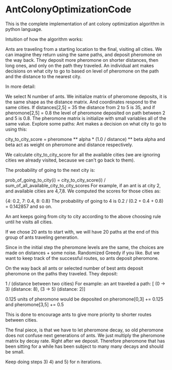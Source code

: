 # AntColonyOptimizationCode
This is the complete implementation of ant colony optimization algorithm in python language.

Intuition of how the algorithm works:

Ants are traveling from a starting location to the final, visiting all cities. We can imagine they return using the same paths, and deposit pheromone on the way back. They deposit more pheromone on shorter distances, then long ones, and only on the path they traveled. An individual ant makes decisions on what city to go to based on level of pheromone on the path and the distance to the nearest city.

In more detail:

We select N number of ants.
We initialize matrix of pheromone deposits, it is the same shape as the distance matrix. And coordinates respond to the same cities. If distances[2,5] = 35 the distance from 2 to 5 is 35, and if pheromone[2,5] = 0.8 the level of pheromone deposited on path between 2 and 5 is 0.8. The pheromone matrix is initialize with small variables all of the same value.
Explore some paths:
Ant makes a decision on what city to go to using this:

city_to_city_score = pheromone ** alpha * (1.0 / distance) ** beta
alpha and beta act as weight on pheromone and distance respectively.

We calculate city_to_city_score for all the available cities (we are ignoring cities we already visited, because we can't go back to them).

The probability of going to the next city is:

prob_of_going_to_city(i) = city_to_city_score(i) / sum_of_all_available_city_to_city_scores
For example, if an ant is at city 2, and available cities are 4,7,8. We computed the scores for those cities as:

{4: 0.2, 7: 0.4, 8: 0.8}
The probability of going to 4 is 0.2 / (0.2 + 0.4 + 0.8) = 0.142857 and so on.

An ant keeps going from city to city according to the above choosing rule until he visits all cities.

If we chose 20 ants to start with, we will have 20 paths at the end of this group of ants traveling generation.

Since in the initial step the pheromone levels are the same, the choices are made on distances + some noise. Randomized Greedy if you like. But we want to keep track of the successful routes, so ants deposit pheromone.

On the way back all ants or selected number of best ants deposit pheromone on the paths they traveled.
They deposit:

 1 / (distance between two cities)
For example: an ant traveled a path: [ (0 -> 3) (distance: 8), (3 -> 5) (distance: 2)]

0.125 units of pheromone would be deposited on pheromone[0,3] += 0.125 and pheromone[3,5] += 0.5

This is done to encourage ants to give more priority to shorter routes between cities.

The final piece, is that we have to let pheromone decay, so old pheromone does not confuse next generations of ants. We just multiply the pheromone matrix by decay rate. Right after we deposit. Therefore pheromone that has been sitting for a while has been subject to many many decays and should be small.

Keep doing steps 3) 4) and 5) for n iterations.
